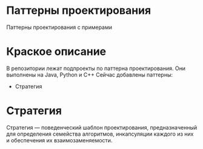 # Паттерны проектирования 
Паттерны проектирования с примерами

# Краское описание
В репозитории лежат подпроекты по паттерна проектирования. Они выполнены на Java, Python и C++
Сейчас добавлены паттерны:
* Стратегия

# Стратегия 
Стратегия — поведенческий шаблон проектирования, предназначенный для определения семейства алгоритмов, инкапсуляции каждого из них и обеспечения их взаимозаменяемости.

#
#